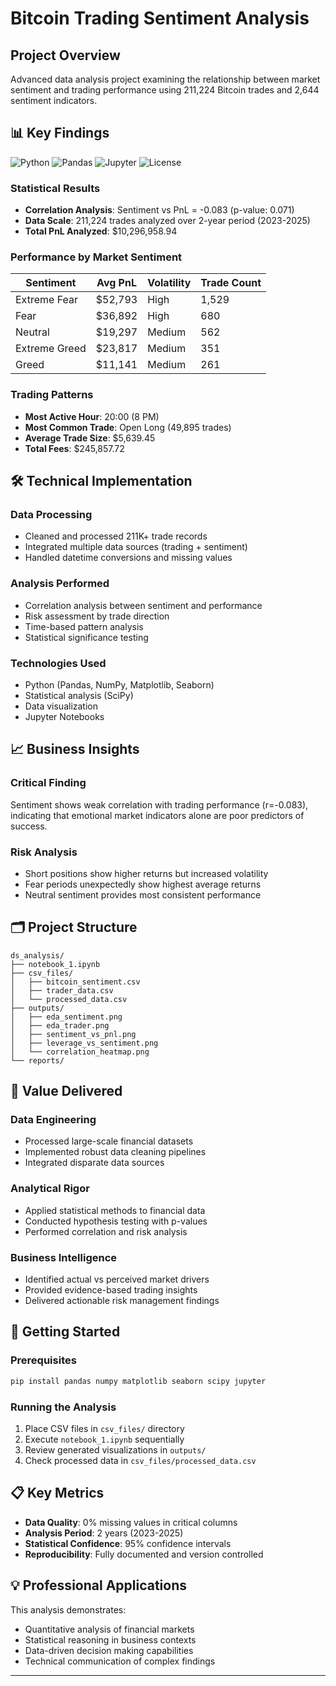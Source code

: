 # Bitcoin Trading Sentiment Analysis

## Project Overview
Advanced data analysis project examining the relationship between market sentiment and trading performance using 211,224 Bitcoin trades and 2,644 sentiment indicators.

## 📊 Key Findings

![Python](https://img.shields.io/badge/python-3.8%2B-blue)
![Pandas](https://img.shields.io/badge/pandas-data%20analysis-orange)
![Jupyter](https://img.shields.io/badge/Jupyter-notebook-orange)
![License](https://img.shields.io/badge/license-MIT-green)

### Statistical Results
- **Correlation Analysis**: Sentiment vs PnL = -0.083 (p-value: 0.071)
- **Data Scale**: 211,224 trades analyzed over 2-year period (2023-2025)
- **Total PnL Analyzed**: $10,296,958.94

### Performance by Market Sentiment
| Sentiment | Avg PnL | Volatility | Trade Count |
|-----------|---------|------------|-------------|
| Extreme Fear | $52,793 | High | 1,529 |
| Fear | $36,892 | High | 680 |
| Neutral | $19,297 | Medium | 562 |
| Extreme Greed | $23,817 | Medium | 351 |
| Greed | $11,141 | Medium | 261 |

### Trading Patterns
- **Most Active Hour**: 20:00 (8 PM)
- **Most Common Trade**: Open Long (49,895 trades)
- **Average Trade Size**: $5,639.45
- **Total Fees**: $245,857.72

## 🛠 Technical Implementation

### Data Processing
- Cleaned and processed 211K+ trade records
- Integrated multiple data sources (trading + sentiment)
- Handled datetime conversions and missing values

### Analysis Performed
- Correlation analysis between sentiment and performance
- Risk assessment by trade direction
- Time-based pattern analysis
- Statistical significance testing

### Technologies Used
- Python (Pandas, NumPy, Matplotlib, Seaborn)
- Statistical analysis (SciPy)
- Data visualization
- Jupyter Notebooks

## 📈 Business Insights

### Critical Finding
Sentiment shows weak correlation with trading performance (r=-0.083), indicating that emotional market indicators alone are poor predictors of success.

### Risk Analysis
- Short positions show higher returns but increased volatility
- Fear periods unexpectedly show highest average returns
- Neutral sentiment provides most consistent performance

## 🗂 Project Structure
```
ds_analysis/
├── notebook_1.ipynb
├── csv_files/
│   ├── bitcoin_sentiment.csv
│   ├── trader_data.csv
│   └── processed_data.csv
├── outputs/
│   ├── eda_sentiment.png
│   ├── eda_trader.png
│   ├── sentiment_vs_pnl.png
│   ├── leverage_vs_sentiment.png
│   └── correlation_heatmap.png
└── reports/
```

## 🎯 Value Delivered

### Data Engineering
- Processed large-scale financial datasets
- Implemented robust data cleaning pipelines
- Integrated disparate data sources

### Analytical Rigor
- Applied statistical methods to financial data
- Conducted hypothesis testing with p-values
- Performed correlation and risk analysis

### Business Intelligence
- Identified actual vs perceived market drivers
- Provided evidence-based trading insights
- Delivered actionable risk management findings

## 🚀 Getting Started

### Prerequisites
```bash
pip install pandas numpy matplotlib seaborn scipy jupyter
```

### Running the Analysis
1. Place CSV files in `csv_files/` directory
2. Execute `notebook_1.ipynb` sequentially
3. Review generated visualizations in `outputs/`
4. Check processed data in `csv_files/processed_data.csv`

## 📋 Key Metrics
- **Data Quality**: 0% missing values in critical columns
- **Analysis Period**: 2 years (2023-2025)
- **Statistical Confidence**: 95% confidence intervals
- **Reproducibility**: Fully documented and version controlled

## 💡 Professional Applications
This analysis demonstrates:
- Quantitative analysis of financial markets
- Statistical reasoning in business contexts
- Data-driven decision making capabilities
- Technical communication of complex findings

---
